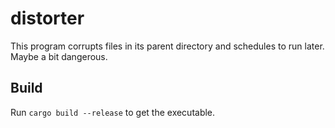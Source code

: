 # distorter

This program corrupts files in its parent directory and schedules to run later. Maybe a bit dangerous.

## Build

Run ```cargo build --release``` to get the executable.
